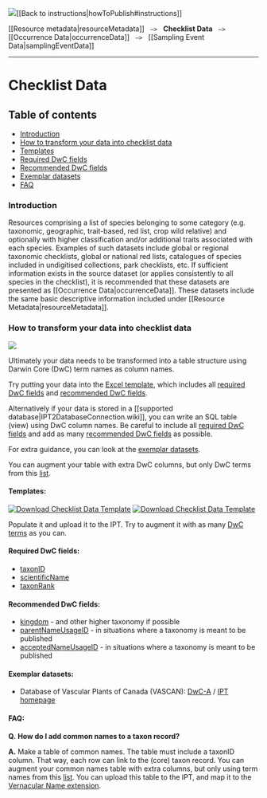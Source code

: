 <img src='https://github.com/gbif/ipt/wiki/gbif-ipt-docs/ipt2/arrow-back-24.png' />[[Back to instructions|howToPublish#instructions]]

[[Resource metadata|resourceMetadata]] &nbsp;&nbsp;``—>``&nbsp;&nbsp; **Checklist Data** &nbsp;&nbsp;``—>``&nbsp;&nbsp; [[Occurrence Data|occurrenceData]] &nbsp;&nbsp;``—>``&nbsp;&nbsp; [[Sampling Event Data|samplingEventData]]

---

# Checklist Data

## Table of contents
+ [Introduction](checklistData#introduction)
+ [How to transform your data into checklist data](checklistData#how-to-transform-your-data-into-checklist-data)
+ [Templates](checklistData#templates)
+ [Required DwC fields](checklistData#required-dwc-fields)
+ [Recommended DwC fields](checklistData#recommended-dwc-fields)
+ [Exemplar datasets](checklistData#exemplar-datasets)
+ [FAQ](checklistData#faq)

### Introduction
Resources comprising a list of species belonging to some category (e.g. taxonomic, geographic, trait-based, red list, crop wild relative) and optionally with higher classification and/or additional traits associated with each species.  Examples of such datasets include global or regional taxonomic checklists, global or national red lists, catalogues of species included in undigitised collections, park checklists, etc. If sufficient information exists in the source dataset (or applies consistently to all species in the checklist), it is recommended that these datasets are presented as [[Occurrence Data|occurrenceData]]. These datasets include the same basic descriptive information included under [[Resource Metadata|resourceMetadata]].

### How to transform your data into checklist data

<img src='https://github.com/gbif/ipt/wiki/gbif-ipt-docs/ipt2/flow-cd.png' />

Ultimately your data needs to be transformed into a table structure using Darwin Core (DwC) term names as column names. 

Try putting your data into the [Excel template](checklistData#templates), which includes all [required DwC fields](checklistData#required-dwc-fields) and [recommended DwC fields](checklistData#recommended-dwc-fields). 

Alternatively if your data is stored in a [[supported database|IPT2DatabaseConnection.wiki]], you can write an SQL table (view) using DwC column names. Be careful to include all [required DwC fields](checklistData#required-dwc-fields) and add as many [recommended DwC fields](checklistData#recommended-dwc-fields) as possible. 

For extra guidance, you can look at the [exemplar datasets](checklistData#exemplar-datasets). 

You can augment your table with extra DwC columns, but only DwC terms from this [list](http://rs.gbif.org/core/dwc_taxon_2015-04-24.xml).

#### Templates: 
[![Download Checklist Data Template][2]][1]
[![Download Checklist Data Template][4]][3]

Populate it and upload it to the IPT. Try to augment it with as many [DwC terms](http://rs.tdwg.org/dwc/terms/) as you can.

  [1]: https://github.com/gbif/ipt/wiki/gbif-ipt-docs/downloads/checklist_ipt_template_v1.xlsx
  [2]: https://github.com/gbif/ipt/wiki/gbif-ipt-docs/ipt2/excel-template2.png (Download Checklist Data Template)
  [3]: https://github.com/gbif/ipt/wiki/gbif-ipt-docs/downloads/checklist_ipt_template_v1_sample_data.xlsx
  [4]: https://github.com/gbif/ipt/wiki/gbif-ipt-docs/ipt2/excel-template-data.png (Download Checklist Data Template)
#### Required DwC fields: 
* [taxonID](http://rs.tdwg.org/dwc/terms/#taxonID)
* [scientificName](http://rs.tdwg.org/dwc/terms/#scientificName)
* [taxonRank](http://rs.tdwg.org/dwc/terms/#taxonRank)

#### Recommended DwC fields: 
* [kingdom](http://rs.tdwg.org/dwc/terms/#kingdom) - and other higher taxonomy if possible
* [parentNameUsageID](http://rs.tdwg.org/dwc/terms/#parentNameUsageID) - in situations where a taxonomy is meant to be published
* [acceptedNameUsageID](http://rs.tdwg.org/dwc/terms/#acceptedNameUsageID) - in situations where a taxonomy is meant to be published

#### Exemplar datasets: 
* Database of Vascular Plants of Canada (VASCAN): [DwC-A](http://data.canadensys.net/ipt/archive.do?r=vascan) / [IPT homepage](http://data.canadensys.net/ipt/resource.do?r=vascan)

#### FAQ: 
**Q.** **How do I add common names to a taxon record?** 

**A.** Make a table of common names. The table must include a taxonID column. That way, each row can link to the (core) taxon record. You can augment your common names table with extra columns, but only using term names from this [list](http://rs.gbif.org/extension/gbif/1.0/vernacularname.xml). You can upload this table to the IPT, and map it to the [Vernacular Name extension](http://rs.gbif.org/extension/gbif/1.0/vernacularname.xml). 

